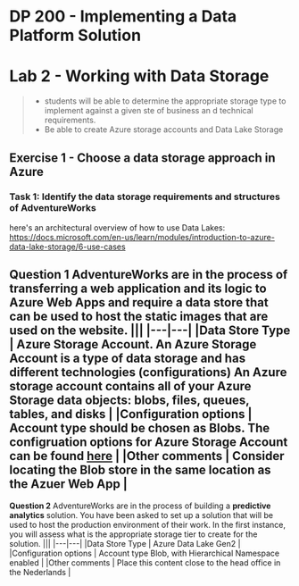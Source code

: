 # DP 200 - Implementing a Data Platform Solution
# Lab 2 - Working with Data Storage

> - students will be able to determine the appropriate storage type to implement against a given ste of business an d technical requirements.
> - Be able to create Azure storage accounts and Data Lake Storage

## Exercise 1 - Choose a data storage approach in Azure
### Task 1: Identify the data storage requirements and structures of AdventureWorks

here's an architectural overview of how to use Data Lakes: https://docs.microsoft.com/en-us/learn/modules/introduction-to-azure-data-lake-storage/6-use-cases

**Question 1**
AdventureWorks are in the process of transferring a web application and its logic to Azure Web Apps and require a **data store that can be used to host the static images** that are used on the website.
|||
|---|---|
|Data Store Type | **Azure Storage Account**. An Azure Storage Account is a type of data storage and has different technologies (configurations) An Azure storage account contains all of your **Azure Storage data objects: blobs, files, queues, tables, and disks** |
|Configuration options | Account type should be chosen as **Blobs**. The configruation options for Azure Storage Account can be found [here](https://docs.microsoft.com/en-us/azure/storage/common/storage-introduction#blob-storage) |
|Other comments	| Consider locating the Blob store in the same location as the Azuer Web App |
---
**Question 2**
AdventureWorks are in the process of building a **predictive analytics** solution. You have been asked to set up a solution that will be used to host the production environment of their work. In the first instance, you will assess what is the appropriate storage tier to create for the solution.
|||
|---|---|
|Data Store Type | Azure Data Lake Gen2 |
|Configuration options | Account type Blob, with Hierarchical Namespace enabled |
|Other comments	| Place this content close to the head office in the Nederlands |